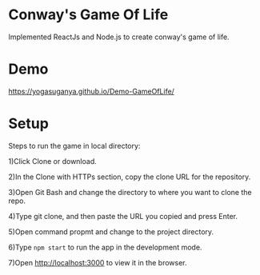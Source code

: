 # Conway's Game Of Life

Implemented ReactJs and Node.js to create conway's game of life.

# Demo

https://yogasuganya.github.io/Demo-GameOfLife/

# Setup

Steps to run the game in local directory:

1)Click Clone or download.

2)In the Clone with HTTPs section, copy the clone URL for the repository.

3)Open Git Bash and change the directory to where you want to clone the repo.

4)Type git clone, and then paste the URL you copied and press Enter.

5)Open command propmt and change to the project directory.

6)Type `npm start` to run the app in the development mode.

7)Open [http://localhost:3000](http://localhost:3000) to view it in the browser.
